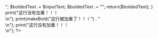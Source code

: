 <?php
    function makeBold($inputText)       
    {
        $boldedText = "<B>";
        $boldedText .= $inputText;
        $boldedText .= "</B>";
        return($boldedText);        
    }
    print("这行没有加重！！！<BR>\n"); 
    print(makeBold("这行被加重了！！！") . "<BR>\n");
    print("这行没有加重！！！<BR>\n");  
?>
